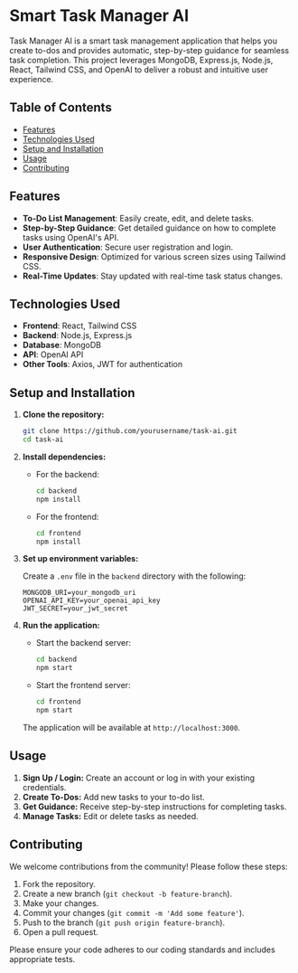 
# Smart Task Manager AI

Task Manager AI is a smart task management application that helps you create to-dos and provides automatic, step-by-step guidance for seamless task completion. This project leverages MongoDB, Express.js, Node.js, React, Tailwind CSS, and OpenAI to deliver a robust and intuitive user experience.

## Table of Contents

- [Features](#features)
- [Technologies Used](#technologies-used)
- [Setup and Installation](#setup-and-installation)
- [Usage](#usage)
- [Contributing](#contributing)


## Features

- **To-Do List Management**: Easily create, edit, and delete tasks.
- **Step-by-Step Guidance**: Get detailed guidance on how to complete tasks using OpenAI's API.
- **User Authentication**: Secure user registration and login.
- **Responsive Design**: Optimized for various screen sizes using Tailwind CSS.
- **Real-Time Updates**: Stay updated with real-time task status changes.

## Technologies Used

- **Frontend**: React, Tailwind CSS
- **Backend**: Node.js, Express.js
- **Database**: MongoDB
- **API**: OpenAI API
- **Other Tools**: Axios, JWT for authentication

## Setup and Installation

1. **Clone the repository:**

   ```bash
   git clone https://github.com/yourusername/task-ai.git
   cd task-ai
   ```

2. **Install dependencies:**

   - For the backend:

     ```bash
     cd backend
     npm install
     ```

   - For the frontend:

     ```bash
     cd frontend
     npm install
     ```

3. **Set up environment variables:**

   Create a `.env` file in the `backend` directory with the following:

   ```
   MONGODB_URI=your_mongodb_uri
   OPENAI_API_KEY=your_openai_api_key
   JWT_SECRET=your_jwt_secret
   ```

4. **Run the application:**

   - Start the backend server:

     ```bash
     cd backend
     npm start
     ```

   - Start the frontend server:

     ```bash
     cd frontend
     npm start
     ```

   The application will be available at `http://localhost:3000`.

## Usage

1. **Sign Up / Login:** Create an account or log in with your existing credentials.
2. **Create To-Dos:** Add new tasks to your to-do list.
3. **Get Guidance:** Receive step-by-step instructions for completing tasks.
4. **Manage Tasks:** Edit or delete tasks as needed.

## Contributing

We welcome contributions from the community! Please follow these steps:

1. Fork the repository.
2. Create a new branch (`git checkout -b feature-branch`).
3. Make your changes.
4. Commit your changes (`git commit -m 'Add some feature'`).
5. Push to the branch (`git push origin feature-branch`).
6. Open a pull request.

Please ensure your code adheres to our coding standards and includes appropriate tests.

